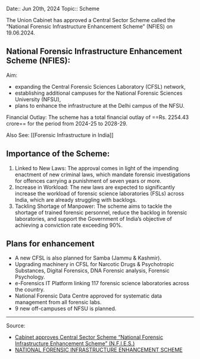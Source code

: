 Date:: Jun 20th, 2024
Topic:: Scheme

The Union Cabinet has approved a Central Sector Scheme called the “National Forensic Infrastructure Enhancement Scheme” (NFlES) on 19.06.2024.

## National Forensic Infrastructure Enhancement Scheme (NFIES):

Aim: 
- expanding the Central Forensic Sciences Laboratory (CFSL) network,
- establishing additional campuses for the National Forensic Sciences University (NFSU),
- plans to enhance the infrastructure at the Delhi campus of the NFSU.

Financial Outlay: The scheme has a total financial outlay of ==Rs. 2254.43 crore== for the period from 2024-25 to 2028-29.

Also See: [[Forensic Infrastructure in India]] 
## Importance of the Scheme:

1. Linked to New Laws: The approval comes in light of the impending enactment of new criminal laws, which mandate forensic investigations for offences carrying a punishment of seven years or more.
2. Increase in Workload: The new laws are expected to significantly increase the workload of forensic science laboratories (FSLs) across India, which are already struggling with backlogs.
3. Tackling Shortage of Manpower: The scheme aims to tackle the shortage of trained forensic personnel, reduce the backlog in forensic laboratories, and support the Government of India’s objective of achieving a conviction rate exceeding 90%.

## Plans for enhancement

- A new CFSL is also planned for Samba (Jammu & Kashmir).
- Upgrading machinery in CFSL for Narcotic Drugs & Psychotropic Substances, Digital Forensics, DNA Forensic analysis, Forensic Psychology.
- e-Forensics IT Platform linking 117 forensic science laboratories across the country.
- National Forensic Data Centre approved for systematic data management from all forensic labs.
- 9 new off-campuses of NFSU is planned.

---
Source: 
- [Cabinet approves Central Sector Scheme “National Forensic Infrastructure Enhancement Scheme” (N.F.l.E.S.)](https://pib.gov.in/PressReleasePage.aspx?PRID=2026704)
- [NATIONAL FORENSIC INFRASTRUCTURE ENHANCEMENT SCHEME](https://pib.gov.in/PressReleasePage.aspx?PRID=2039649) 

